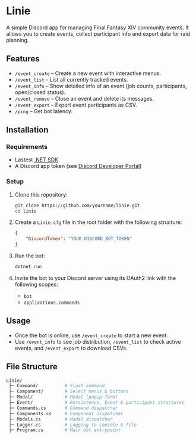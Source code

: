 # Linie
A simple Discord app for managing Final Fantasy XIV community events.
It allows you to create events, collect participant info and export data for raid planning.

## Features
- `/event_create` – Create a new event with interactive menus.
- `/event_list` – List all currently tracked events.
- `/event_info` – Show detailed info of an event (job counts, participants, open/closed status).
- `/event_remove` – Close an event and delete its messages.
- `/event_export` – Export event participants as CSV.
- `/ping` – Get bot latency.

## Installation

### Requirements
- Lastest [.NET SDK](https://dotnet.microsoft.com/en-us/download/dotnet)
- A Discord app token (see [Discord Developer Portal](https://discord.com/developers/applications))

### Setup

1. Clone this repository:
    ```bash
    git clone https://github.com/yourname/linie.git
    cd linie
    ```

2. Create a `Linie.cfg` file in the root folder with the following structure:
    ```json
    {
        "DiscordToken": "YOUR_DISCORD_BOT_TOKEN"
    }
    ```

3. Run the bot:
    ```bash
    dotnet run
    ```

4. Invite the bot to your Discord server using its OAuth2 link with the following scopes:
    - `bot`
    - `applications.commands`

## Usage
* Once the bot is online, use `/event_create` to start a new event.
* Use `/event_info` to see job distribution, `/event_list` to check active events, and `/event_export` to download CSVs.

## File Structure

```bash
Linie/
 ├─ Command/          # Slash command
 ├─ Component/        # Select menus & buttons
 ├─ Modal/            # Modal (popup form)
 ├─ Event/            # Persistence, Event & participant structures
 ├─ Commands.cs       # Command dispatcher
 ├─ Components.cs     # Component dispatcher
 ├─ Modals.cs         # Modal dispatcher
 ├─ Logger.cs         # Logging to console & file
 ├─ Program.cs        # Main bot entrypoint
```

